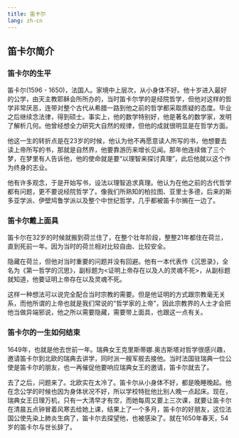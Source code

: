 ```yaml
---
title: 笛卡尔
lang: zh-cn
---
```


## 笛卡尔简介

### 笛卡尔的生平

笛卡尔(1596 - 1650)，法国人。家境中上层次，从小身体不好。他十岁进入最好的公学，由天主教耶稣会所所办的，当时笛卡尔学的是经院哲学，但他对这样的哲学非常厌恶，连带对整个古代从希腊一路到他之前的哲学都采取质疑的态度。毕业之后继续念法律，得到硕士。事实上，他的数学特别好，他是著名的数学家，发明了解析几何。他曾经想全力研究大自然的规律，但他的成就很明显是在哲学方面。

他这一生的转折点是在23岁的时候，他认为他不再愿意读人所写的书，他想要去读上帝所写的书，那就是自然界，他要靠游历来增长见闻。那年他连续做了三个梦，在梦里有人告诉他，他的使命就是要“以理智来探讨真理”，此后他就以这个作为终身的志业。

他有许多观念，于是开始写书，设法以理智追求真理。他认为在他之前的古代哲学都有问题，更不要说经院哲学了。像我们所熟知的柏拉图、亚里士多德，后来的斯多亚学派、伊壁鸠鲁学派以及整个中世纪哲学，几乎都被笛卡尔搁在一边了。

### 笛卡尔戴上面具

笛卡尔在32岁的时候就搬到荷兰住了，在整个壮年阶段，整整21年都住在荷兰，直到死前一年。因为当时的荷兰相对比较自由、比较安全。

隐藏在荷兰，但他对当时重要的问题并没有回避。他有一本代表作《沉思录》，全名为《第一哲学的沉思》，副标题为<证明上帝存在以及人的灵魂不死>，从副标题就知道，他要证明上帝存在以及灵魂不死。

这样一种想法可以说完全配合当时宗教的需要。但是他证明的方式跟宗教毫无关系，而他所谓的上帝也就是我们常说的“哲学家的上帝”，因此宗教界的人士才会把他当做异端邪说，他之所以需要隐藏，需要带上面具，也跟这一点有关。

### 笛卡尔的一生如何结束

1649年，也就是他去世前一年。瑞典女王克里斯蒂娜.奥古斯塔对哲学很感兴趣，邀请笛卡尔到北欧的瑞典去讲学，同时派一艘军舰去接他。当时法国驻瑞典一位公使是笛卡尔的朋友，也一再催促他要响应瑞典女王的邀请，笛卡尔就去了。

去了之后，问题来了。北欧实在太冷了。笛卡尔从小身体不好，都是晚睡晚起。他在念公学的时候也因为身体状况不好，所以学校特批他比别人晚一点起床。现在，瑞典女王日理万机，只有一大清早才有空，而她每周又要上三次课，就要让笛卡尔在清晨五点钟冒着风寒去给她上课，结果上了一个多月，笛卡尔的好朋友，这位法国公使先染上肺炎生病了，笛卡尔去探望他，也被感染了。就在1650年春天，54岁的笛卡尔与世长辞了。
